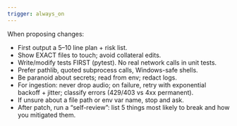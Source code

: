 ```yaml
---
trigger: always_on
---
```


When proposing changes:
- First output a 5–10 line plan + risk list.
- Show EXACT files to touch; avoid collateral edits.
- Write/modify tests FIRST (pytest). No real network calls in unit tests.
- Prefer pathlib, quoted subprocess calls, Windows-safe shells.
- Be paranoid about secrets; read from env; redact logs.
- For ingestion: never drop audio; on failure, retry with exponential backoff + jitter; classify errors (429/403 vs 4xx permanent).
- If unsure about a file path or env var name, stop and ask.
- After patch, run a “self-review”: list 5 things most likely to break and how you mitigated them.
